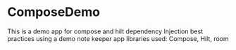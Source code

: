 # ComposeDemo
This is a demo app for compose and hilt dependency Injection best practices using a demo note keeper app
libraries used:
Compose, Hilt, room
